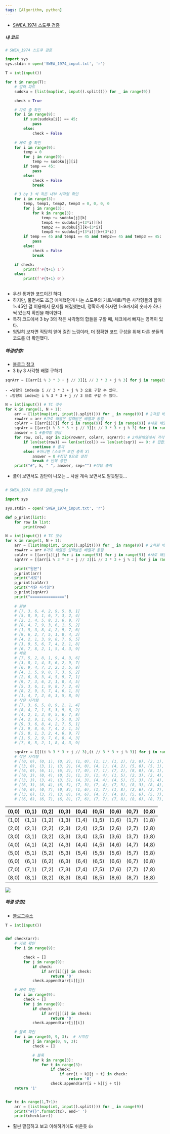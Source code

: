 ```yaml
---
tags: [Algorithm, python]
---
```


- [SWEA_1974 스도쿠 검증](https://swexpertacademy.com/main/code/problem/problemDetail.do?contestProbId=AV5Psz16AYEDFAUq&categoryId=AV5Psz16AYEDFAUq&categoryType=CODE&problemTitle=1974&orderBy=FIRST_REG_DATETIME&selectCodeLang=ALL&select-1=&pageSize=10&pageIndex=1&&&&&&&&&)

##### 내 코드
```python
# SWEA_1974 스도쿠 검증 

import sys
sys.stdin = open('SWEA_1974_input.txt', 'r')

T = int(input())

for t in range(T):
    # 입력 파트
    sudoku = [list(map(int, input().split())) for _ in range(9)]

    check = True

    # 가로 줄 확인
    for i in range(9):
        if sum(sudoku[i]) == 45:
            pass
        else:
            check = False
    
    # 세로 줄 확인
    for i in range(9):
        temp = 0
        for j in range(9):
            temp += sudoku[j][i]
        if temp == 45:
            pass
        else:
            check = False
            break

    # 3 by 3 씩 작은 내부 사각형 확인
    for i in range(3):
        temp, temp1, temp2, temp3 = 0, 0, 0, 0
        for j in range(3):
            for k in range(3):
                temp += sudoku[j][k]
                temp1 += sudoku[j+(3*i)][k]
                temp2 += sudoku[j][k+(3*i)]
                temp3 += sudoku[j+(3*i)][k+(3*i)]
        if temp == 45 and temp1 == 45 and temp2== 45 and temp3 == 45:
            pass
        else:
            check = False
            break

    if check:
        print(f'#{t+1} 1')
    else:
        print(f'#{t+1} 0')
    
```

- 우선 통과한 코드이긴 하다. 
- 하지만, 풀면서도 조금 애매했던게 나는 스도쿠의 가로/세로/작은 사각형들의 합이 1~45인 걸 이용해서  문제를 해결했는데, 정확하게 하자면 1~9까지의 숫자가 하나씩 있는지 확인을 해야한다. 
- 특히 코드에서 3 by 3의 작은 사각형의 합들을 구할 때, 체크에서 빠지는 영역이 있다. 
- 엄밀히 보자면 적당히 얻어 걸린 느낌이라, 더 정확한 코드 구성을 위해 다른 분들의 코드를 더 확인했다. 

##### 해결방법1
- [블로그 참고](https://herbi1411.tistory.com/m/entry/SWEA-%EC%8A%A4%EB%8F%84%EC%BF%A0-%EA%B2%80%EC%A6%9D1974-PYTHON)
- 3 by 3 사각형 배열 구하기  
```python
sqrArr = [[arr[i % 3 * 3 + j // 3][i // 3 * 3 + j % 3] for j in range(9)] for i in range(9)]
```

```ad-tip
- →방향의 index는 i // 3 * 3 + j % 3 으로 구할 수 있다.  
- ↓방향의 index는 i % 3 * 3 + j // 3 으로 구할 수 있다.
```

```python
N = int(input()) # TC 갯수
for k in range(1, N + 1):
    arr = [list(map(int, input().split())) for _ in range(9)] # 2차원 배열 입력
    rowArr = arr #가로 배열은 입력받은 배열과 동일
    colArr = [[arr[i][j] for i in range(9)] for j in range(9)] #새로 배열 변환
    sqrArr = [[arr[i % 3 * 3 + j // 3][i // 3 * 3 + j % 3] for j in range(9)] for i in range(9)] # 3 * 3 사각형 각각을 1차원 배열로 변환
    answer = 1 #출력할 정답
    for row, col, sqr in zip(rowArr, colArr, sqrArr): # 2차원배열에서 각각 1차원 배열을 꺼내서
        if len(set(row)) == len(set(col)) == len(set(sqr)) == 9: # 집합으로 변환했을때 길이가 모두 9이면 
            continue # 통과
        else: #아니면 (스도쿠 조건 충족 X)
            answer = 0 #정답 0으로 설정
            break # 반복 중단
    print("#", k, " ", answer, sep="") #정답 출력

```

- 풀이 보면서도 감탄이 나오는... 사실 계속 보면서도 알듯말듯... 

```python

# SWEA_1974 스도쿠 검증_google

import sys

sys.stdin = open('SWEA_1974_input.txt', 'r')

def p_print(list):
    for row in list:
        print(row)

N = int(input()) # TC 갯수
for k in range(1, N + 1):
    arr = [list(map(int, input().split())) for _ in range(9)] # 2차원 배열 입력
    rowArr = arr #가로 배열은 입력받은 배열과 동일
    colArr = [[arr[i][j] for i in range(9)] for j in range(9)] #새로 배열 변환
    sqrArr = [[arr[i % 3 * 3 + j // 3][i // 3 * 3 + j % 3] for j in range(9)] for i in range(9)] # 3 * 3 사각형 각각을 1차원 배열로 변환

    print("원본")
    p_print(arr)
    print("세로")
    p_print(colArr)
    print("작은 사각형")
    p_print(sqrArr)
    print("===============")
    
    # 원본
    # [7, 3, 6, 4, 2, 9, 5, 8, 1]
    # [5, 8, 9, 1, 6, 7, 3, 2, 4]
    # [2, 1, 4, 5, 8, 3, 6, 9, 7]
    # [8, 4, 7, 9, 3, 6, 1, 5, 2]
    # [1, 5, 3, 8, 4, 2, 9, 7, 6]
    # [9, 6, 2, 7, 5, 1, 8, 4, 3]
    # [4, 2, 1, 3, 9, 8, 7, 6, 5]
    # [3, 9, 5, 6, 7, 4, 2, 1, 8]
    # [6, 7, 8, 2, 1, 5, 4, 3, 9]
    # 세로
    # [7, 5, 2, 8, 1, 9, 4, 3, 6]
    # [3, 8, 1, 4, 5, 6, 2, 9, 7]
    # [6, 9, 4, 7, 3, 2, 1, 5, 8]
    # [4, 1, 5, 9, 8, 7, 3, 6, 2]
    # [2, 6, 8, 3, 4, 5, 9, 7, 1]
    # [9, 7, 3, 6, 2, 1, 8, 4, 5]
    # [5, 3, 6, 1, 9, 8, 7, 2, 4]
    # [8, 2, 9, 5, 7, 4, 6, 1, 3]
    # [1, 4, 7, 2, 6, 3, 5, 8, 9]
    # 작은 사각형
    # [7, 3, 6, 5, 8, 9, 2, 1, 4]
    # [8, 4, 7, 1, 5, 3, 9, 6, 2]
    # [4, 2, 1, 3, 9, 5, 6, 7, 8]
    # [4, 2, 9, 1, 6, 7, 5, 8, 3]
    # [9, 3, 6, 8, 4, 2, 7, 5, 1]
    # [3, 9, 8, 6, 7, 4, 2, 1, 5]
    # [5, 8, 1, 3, 2, 4, 6, 9, 7]
    # [1, 5, 2, 9, 7, 6, 8, 4, 3]
    # [7, 6, 5, 2, 1, 8, 4, 3, 9]

    sqrArr = [[((i % 3 * 3 + j // 3),(i // 3 * 3 + j % 3)) for j in range(9)] for i in range(9)] # 3 * 3 사각형 각각을 1차원 배열로 변환
    # 작은 사각형
    # [(0, 0), (0, 1), (0, 2), (1, 0), (1, 1), (1, 2), (2, 0), (2, 1), (2, 2)]
    # [(3, 0), (3, 1), (3, 2), (4, 0), (4, 1), (4, 2), (5, 0), (5, 1), (5, 2)]
    # [(6, 0), (6, 1), (6, 2), (7, 0), (7, 1), (7, 2), (8, 0), (8, 1), (8, 2)]
    # [(0, 3), (0, 4), (0, 5), (1, 3), (1, 4), (1, 5), (2, 3), (2, 4), (2, 5)]
    # [(3, 3), (3, 4), (3, 5), (4, 3), (4, 4), (4, 5), (5, 3), (5, 4), (5, 5)]
    # [(6, 3), (6, 4), (6, 5), (7, 3), (7, 4), (7, 5), (8, 3), (8, 4), (8, 5)]
    # [(0, 6), (0, 7), (0, 8), (1, 6), (1, 7), (1, 8), (2, 6), (2, 7), (2, 8)]
    # [(3, 6), (3, 7), (3, 8), (4, 6), (4, 7), (4, 8), (5, 6), (5, 7), (5, 8)]
    # [(6, 6), (6, 7), (6, 8), (7, 6), (7, 7), (7, 8), (8, 6), (8, 7), (8, 8)]

```

| (0,0) | (0,1) | (0,2) | (0,3) | (0,4) | (0,5) | (0,6) | (0,7) | (0,8) |
|-------|-------|-------|-------|-------|-------|-------|-------|-------|
| (1,0) | (1,1) | (1,2) | (1,3) | (1,4) | (1,5) | (1,6) | (1,7) | (1,8) |
| (2,0) | (2,1) | (2,2) | (2,3) | (2,4) | (2,5) | (2,6) | (2,7) | (2,8) |
| (3,0) | (3,1) | (3,2) | (3,3) | (3,4) | (3,5) | (3,6) | (3,7) | (3,8) |
| (4,0) | (4,1) | (4,2) | (4,3) | (4,4) | (4,5) | (4,6) | (4,7) | (4,8) |
| (5,0) | (5,1) | (5,2) | (5,3) | (5,4) | (5,5) | (5,6) | (5,7) | (5,8) |
| (6,0) | (6,1) | (6,2) | (6,3) | (6,4) | (6,5) | (6,6) | (6,7) | (6,8) |
| (7,0) | (7,1) | (7,2) | (7,3) | (7,4) | (7,5) | (7,6) | (7,7) | (7,8) |
| (8,0) | (8,1) | (8,2) | (8,3) | (8,4) | (8,5) | (8,6) | (8,7) | (8,8) |

![](assets/SWEA_1974%20스도쿠%20검증.png)

##### 해결 방법2
- [블로그주소](https://sbox.tistory.com/40)
```python
T = int(input())


def check(arr):
    # 가로 확인
    for i in range(9):

        check = []
        for j in range(9):
            if check:
                if arr[i][j] in check:
                    return '0'
            check.append(arr[i][j])

    # 세로 확인
    for i in range(9):
        check = []
        for j in range(9):
            if check:
                if arr[j][i] in check:
                    return '0'
            check.append(arr[j][i])

    # 블록 확인
    for i in range(0, 9, 3):  # 시작점
        for j in range(0, 9, 3):
            check = []

            # 블록
            for k in range(3):
                for t in range(3):
                    if check:
                        if arr[i + k][j + t] in check:
                            return '0'
                    check.append(arr[i + k][j + t])
    return '1'


for tc in range(1,T+1):
    arr = [list(map(int, input().split())) for _ in range(9)]
    print("#{}".format(tc), end=' ')
    print(check(arr))
```

- 훨씬 깔끔하고 보고 이해하기에도 쉬운듯 👍